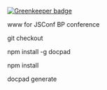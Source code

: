
[![Greenkeeper badge](https://badges.greenkeeper.io/JSConfBp/jsconfbp.github.io.svg)](https://greenkeeper.io/)

www for JSConf BP conference


git checkout

npm install -g docpad

npm install

docpad generate
